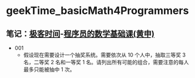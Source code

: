 # geekTime_basicMath4Programmers
笔记：[极客时间](https://time.geekbang.org/)-[程序员的数学基础课(黄申)](https://time.geekbang.org/column/article/0?cid=100021201)
----
- 001
    - 假设现在需要设计一个抽奖系统。需要依次从 10 个人中，抽取三等奖 3 名，二等奖 2 名和一等奖 1 名。请列出所有可能的组合，需要注意的每人最多只能被抽中 1 次。

